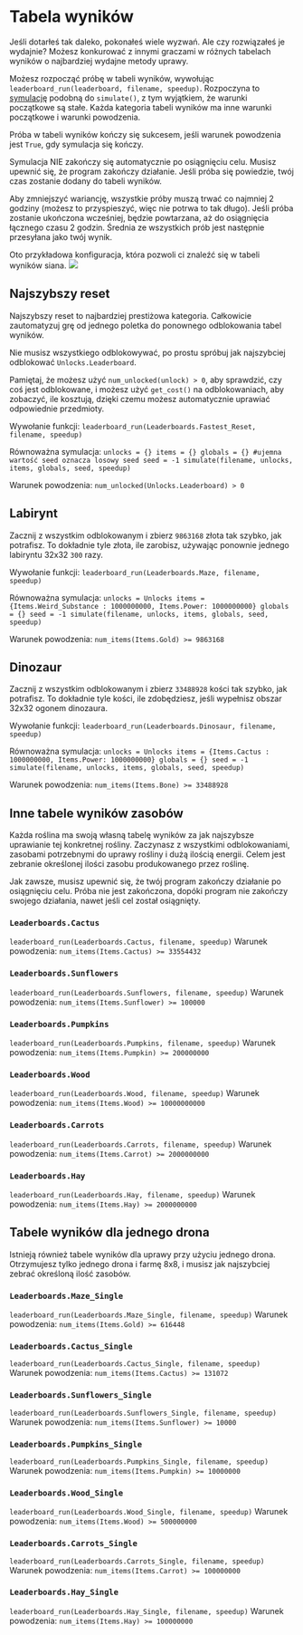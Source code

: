 # Tabela wyników
Jeśli dotarłeś tak daleko, pokonałeś wiele wyzwań. Ale czy rozwiązałeś je wydajnie? 
Możesz konkurować z innymi graczami w różnych tabelach wyników o najbardziej wydajne metody uprawy.

Możesz rozpocząć próbę w tabeli wyników, wywołując `leaderboard_run(leaderboard, filename, speedup)`.
Rozpoczyna to [symulację](docs/unlocks/simulation.md) podobną do `simulate()`, z tym wyjątkiem, że warunki początkowe są stałe. Każda kategoria tabeli wyników ma inne warunki początkowe i warunki powodzenia.

Próba w tabeli wyników kończy się sukcesem, jeśli warunek powodzenia jest `True`, gdy symulacja się kończy. 

Symulacja NIE zakończy się automatycznie po osiągnięciu celu. Musisz upewnić się, że program zakończy działanie.
Jeśli próba się powiedzie, twój czas zostanie dodany do tabeli wyników.

Aby zmniejszyć wariancję, wszystkie próby muszą trwać co najmniej 2 godziny (możesz to przyspieszyć, więc nie potrwa to tak długo). Jeśli próba zostanie ukończona wcześniej, będzie powtarzana, aż do osiągnięcia łącznego czasu 2 godzin. Średnia ze wszystkich prób jest następnie przesyłana jako twój wynik.

Oto przykładowa konfiguracja, która pozwoli ci znaleźć się w tabeli wyników siana.
![](LeaderboardSetup400)

## Najszybszy reset
Najszybszy reset to najbardziej prestiżowa kategoria. Całkowicie zautomatyzuj grę od jednego poletka do ponownego odblokowania tabel wyników.

Nie musisz wszystkiego odblokowywać, po prostu spróbuj jak najszybciej odblokować `Unlocks.Leaderboard`.

Pamiętaj, że możesz użyć `num_unlocked(unlock) > 0`, aby sprawdzić, czy coś jest odblokowane, i możesz użyć `get_cost()` na odblokowaniach, aby zobaczyć, ile kosztują, dzięki czemu możesz automatycznie uprawiać odpowiednie przedmioty.

Wywołanie funkcji:
`leaderboard_run(Leaderboards.Fastest_Reset, filename, speedup)`

Równoważna symulacja:
`unlocks = {}
items = {}
globals = {}
#ujemna wartość seed oznacza losowy seed
seed = -1
simulate(filename, unlocks, items, globals, seed, speedup)`

Warunek powodzenia:
`num_unlocked(Unlocks.Leaderboard) > 0`

## Labirynt
Zacznij z wszystkim odblokowanym i zbierz `9863168` złota tak szybko, jak potrafisz. To dokładnie tyle złota, ile zarobisz, używając ponownie jednego labiryntu 32x32 `300` razy.

Wywołanie funkcji:
`leaderboard_run(Leaderboards.Maze, filename, speedup)`

Równoważna symulacja:
`unlocks = Unlocks
items = {Items.Weird_Substance : 1000000000, Items.Power: 1000000000}
globals = {}
seed = -1
simulate(filename, unlocks, items, globals, seed, speedup)`

Warunek powodzenia:
`num_items(Items.Gold) >= 9863168`

## Dinozaur
Zacznij z wszystkim odblokowanym i zbierz `33488928` kości tak szybko, jak potrafisz. To dokładnie tyle kości, ile zdobędziesz, jeśli wypełnisz obszar 32x32 ogonem dinozaura.

Wywołanie funkcji:
`leaderboard_run(Leaderboards.Dinosaur, filename, speedup)`

Równoważna symulacja:
`unlocks = Unlocks
items = {Items.Cactus : 1000000000, Items.Power: 1000000000}
globals = {}
seed = -1
simulate(filename, unlocks, items, globals, seed, speedup)`

Warunek powodzenia:
`num_items(Items.Bone) >= 33488928`

## Inne tabele wyników zasobów
Każda roślina ma swoją własną tabelę wyników za jak najszybsze uprawianie tej konkretnej rośliny. Zaczynasz z wszystkimi odblokowaniami, zasobami potrzebnymi do uprawy rośliny i dużą ilością energii. Celem jest zebranie określonej ilości zasobu produkowanego przez roślinę.

Jak zawsze, musisz upewnić się, że twój program zakończy działanie po osiągnięciu celu. Próba nie jest zakończona, dopóki program nie zakończy swojego działania, nawet jeśli cel został osiągnięty.

### `Leaderboards.Cactus`
`leaderboard_run(Leaderboards.Cactus, filename, speedup)`
Warunek powodzenia: `num_items(Items.Cactus) >= 33554432`

### `Leaderboards.Sunflowers`
`leaderboard_run(Leaderboards.Sunflowers, filename, speedup)`
Warunek powodzenia: `num_items(Items.Sunflower) >= 100000`

### `Leaderboards.Pumpkins`
`leaderboard_run(Leaderboards.Pumpkins, filename, speedup)`
Warunek powodzenia: `num_items(Items.Pumpkin) >= 200000000`

### `Leaderboards.Wood`
`leaderboard_run(Leaderboards.Wood, filename, speedup)`
Warunek powodzenia: `num_items(Items.Wood) >= 10000000000`

### `Leaderboards.Carrots`
`leaderboard_run(Leaderboards.Carrots, filename, speedup)`
Warunek powodzenia: `num_items(Items.Carrot) >= 2000000000`

### `Leaderboards.Hay`
`leaderboard_run(Leaderboards.Hay, filename, speedup)`
Warunek powodzenia: `num_items(Items.Hay) >= 2000000000`

## Tabele wyników dla jednego drona
Istnieją również tabele wyników dla uprawy przy użyciu jednego drona. Otrzymujesz tylko jednego drona i farmę 8x8, i musisz jak najszybciej zebrać określoną ilość zasobów.

### `Leaderboards.Maze_Single`
`leaderboard_run(Leaderboards.Maze_Single, filename, speedup)`
Warunek powodzenia: `num_items(Items.Gold) >= 616448`

### `Leaderboards.Cactus_Single`
`leaderboard_run(Leaderboards.Cactus_Single, filename, speedup)`
Warunek powodzenia: `num_items(Items.Cactus) >= 131072`

### `Leaderboards.Sunflowers_Single`
`leaderboard_run(Leaderboards.Sunflowers_Single, filename, speedup)`
Warunek powodzenia: `num_items(Items.Sunflower) >= 10000`

### `Leaderboards.Pumpkins_Single`
`leaderboard_run(Leaderboards.Pumpkins_Single, filename, speedup)`
Warunek powodzenia: `num_items(Items.Pumpkin) >= 10000000`

### `Leaderboards.Wood_Single`
`leaderboard_run(Leaderboards.Wood_Single, filename, speedup)`
Warunek powodzenia: `num_items(Items.Wood) >= 500000000`

### `Leaderboards.Carrots_Single`
`leaderboard_run(Leaderboards.Carrots_Single, filename, speedup)`
Warunek powodzenia: `num_items(Items.Carrot) >= 100000000`

### `Leaderboards.Hay_Single`
`leaderboard_run(Leaderboards.Hay_Single, filename, speedup)`
Warunek powodzenia: `num_items(Items.Hay) >= 100000000`